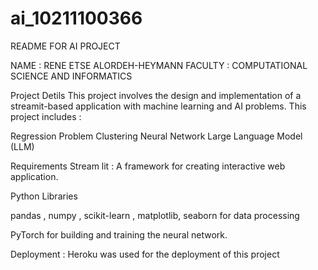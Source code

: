 # ai_10211100366

README FOR AI PROJECT 

NAME : RENE ETSE ALORDEH-HEYMANN
FACULTY : COMPUTATIONAL SCIENCE AND INFORMATICS

Project Detils 
This project involves the design and implementation of a streamit-based application with machine learning and AI problems. This project includes :

Regression Problem
Clustering
Neural Network 
Large Language Model (LLM)

Requirements
Stream lit : A framework for creating interactive web application.

Python Libraries 

pandas , numpy , scikit-learn , matplotlib, seaborn for data processing 

PyTorch for building and training the neural network.


Deployment : Heroku was used for the deployment of this project 


